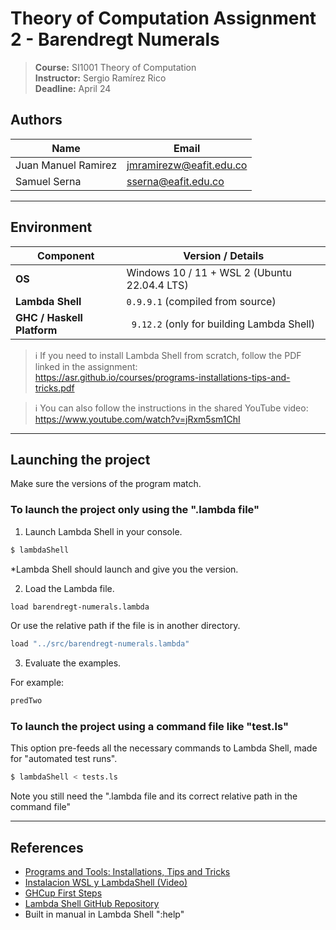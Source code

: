 # Theory of Computation Assignment 2 - Barendregt Numerals 

> **Course:** SI1001 Theory of Computation  
> **Instructor:** Sergio Ramírez Rico  
> **Deadline:** April 24

## Authors
| Name | Email |
|------|-------|
| Juan Manuel Ramirez | jmramirezw@eafit.edu.co |
| Samuel Serna| sserna@eafit.edu.co |


---

## Environment

| Component | Version / Details |
|-----------|------------------|
| **OS** | Windows 10 / 11 + WSL 2 (Ubuntu 22.04.4 LTS) |
| **Lambda Shell** | `0.9.9.1` (compiled from source) |
| **GHC / Haskell Platform** | ` 9.12.2` (only for building Lambda Shell) |

> ℹ️ If you need to install Lambda Shell from scratch, follow the PDF linked in the assignment:  
> <https://asr.github.io/courses/programs-installations-tips-and-tricks.pdf>

> ℹ️ You can also follow the instructions in the shared YouTube video:  
> <https://www.youtube.com/watch?v=jRxm5sm1ChI>


---

## Launching the project
Make sure the versions of the program match.

### To launch the project only using the ".lambda file"

1. Launch Lambda Shell in your console.
```bash
$ lambdaShell
```
*Lambda Shell should launch and give you the version.

2. Load the Lambda file.
```bash
load barendregt-numerals.lambda
```
Or use the relative path if the file is in another directory.
```bash
load "../src/barendregt-numerals.lambda"
```

3. Evaluate the examples.

For example:
```bash
predTwo
```

### To launch the project using a command file like "test.ls"

This option pre-feeds all the necessary commands to Lambda Shell, made for "automated test runs".
```bash
$ lambdaShell < tests.ls
```
Note you still need the ".lambda file and its correct relative path in the command file"

---

## References

* [Programs and Tools: Installations, Tips and Tricks](https://asr.github.io/courses/programs-installations-tips-and-tricks.pdf)
* [Instalacion WSL y LambdaShell (Video)](https://www.youtube.com/watch?v=jRxm5sm1ChI)
* [GHCup First Steps](https://www.haskell.org/ghcup/steps/)
* [Lambda Shell GitHub Repository](https://github.com/robdockins/lambda-shell)
* Built in manual in Lambda Shell ":help"

